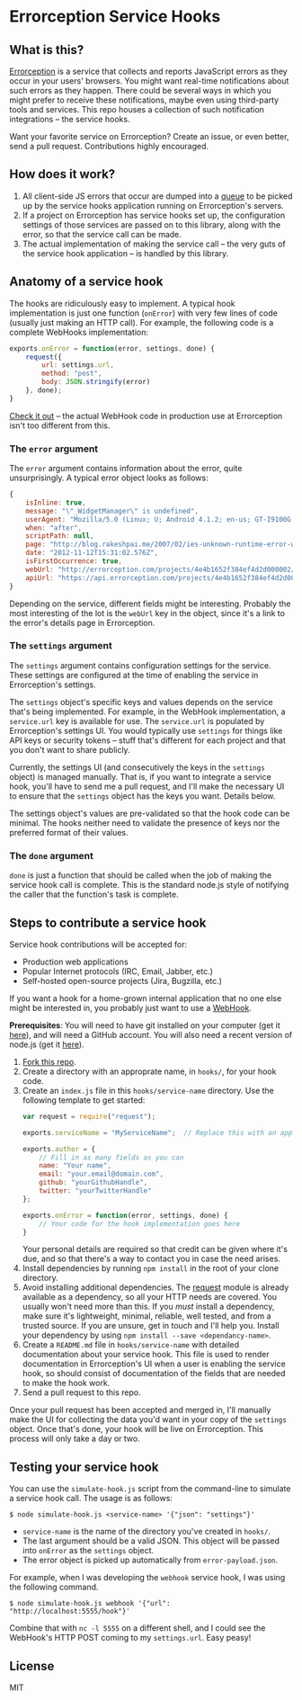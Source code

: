 Errorception Service Hooks
===

## What is this?

[Errorception](http://errorception.com/) is a service that collects and reports JavaScript errors as they occur in your users' browsers. You might want real-time notifications about such errors as they happen. There could be several ways in which you might prefer to receive these notifications, maybe even using third-party tools and services. This repo houses a collection of such notification integrations – the service hooks.

Want your favorite service on Errorception? Create an issue, or even better, send a pull request. Contributions highly encouraged.

## How does it work?

1. All client-side JS errors that occur are dumped into a [queue](https://github.com/errorception/cumin) to be picked up by the service hooks application running on Errorception's servers.
2. If a project on Errorception has service hooks set up, the configuration settings of those services are passed on to this library, along with the error, so that the service call can be made.
3. The actual implementation of making the service call – the very guts of the service hook application – is handled by this library.

## Anatomy of a service hook

The hooks are ridiculously easy to implement. A typical hook implementation is just one function (`onError`) with very few lines of code (usually just making an HTTP call). For example, the following code is a complete WebHooks implementation:

```javascript
exports.onError = function(error, settings, done) {
	request({
		url: settings.url,
		method: "post",
		body: JSON.stringify(error)
	}, done);
}
```

[Check it out](https://github.com/errorception/errorception-hooks/blob/master/hooks/webhook/index.js#L13-L25) – the actual WebHook code in production use at Errorception isn't too different from this.

### The `error` argument

The `error` argument contains information about the error, quite unsurprisingly. A typical error object looks as follows:

```javascript
{
    isInline: true,
    message: "\"_WidgetManager\" is undefined",
    userAgent: "Mozilla/5.0 (Linux; U; Android 4.1.2; en-us; GT-I9100G Build/JZO54K) AppleWebKit/534.30 (KHTML, like Gecko) Version/4.0 Mobile Safari/534.30",
    when: "after",
    scriptPath: null,
    page: "http://blog.rakeshpai.me/2007/02/ies-unknown-runtime-error-when-using.html",
    date: "2012-11-12T15:31:02.576Z",
    isFirstOccurrence: true,
    webUrl: "http://errorception.com/projects/4e4b1652f384ef4d2d000002/errors/4ecc86a0fc68e61a1a06fdfc",
    apiUrl: "https://api.errorception.com/projects/4e4b1652f384ef4d2d000002/errors/4ecc86a0fc68e61a1a06fdfc"
}
```

Depending on the service, different fields might be interesting. Probably the most interesting of the lot is the `webUrl` key in the object, since it's a link to the error's details page in Errorception.

### The `settings` argument

The `settings` argument contains configuration settings for the service. These settings are configured at the time of enabling the service in Errorception's settings.

The `settings` object's specific keys and values depends on the service that's being implemented. For example, in the WebHook implementation, a `service.url` key is available for use. The `service.url` is populated by Errorception's settings UI. You would typically use `settings` for things like API keys or security tokens – stuff that's different for each project and that you don't want to share publicly.

Currently, the settings UI (and consecutively the keys in the `settings` object) is managed manually. That is, if you want to integrate a service hook, you'll have to send me a pull request, and I'll make the necessary UI to ensure that the `settings` object has the keys you want. Details below.

The settings object's values are pre-validated so that the hook code can be minimal. The hooks neither need to validate the presence of keys nor the preferred format of their values.

### The `done` argument

`done` is just a function that should be called when the job of making the service hook call is complete. This is the standard node.js style of notifying the caller that the function's task is complete.

## Steps to contribute a service hook

Service hook contributions will be accepted for: 
* Production web applications
* Popular Internet protocols (IRC, Email, Jabber, etc.)
* Self-hosted open-source projects (Jira, Bugzilla, etc.)

If you want a hook for a home-grown internal application that no one else might be interested in, you probably just want to use a [WebHook](http://errorception.com/api/webhook).

__Prerequisites__: You will need to have git installed on your computer (get it [here](http://git-scm.com/downloads)), and will need a GitHub account. You will also need a recent version of node.js (get it [here](http://nodejs.org/)).

1. [Fork this repo](https://help.github.com/articles/fork-a-repo).
2. Create a directory with an approprate name, in `hooks/`, for your hook code.
3. Create an `index.js` file in this `hooks/service-name` directory. Use the following template to get started:
	```javascript
	var request = require("request");

	exports.serviceName = "MyServiceName";	// Replace this with an appropriate value

	exports.author = {
		// Fill in as many fields as you can
		name: "Your name",
		email: "your.email@domain.com",
		github: "yourGithubHandle",
		twitter: "yourTwitterHandle"
	};

	exports.onError = function(error, settings, done) {
		// Your code for the hook implementation goes here
	}
	```
	Your personal details are required so that credit can be given where it's due, and so that there's a way to contact you in case the need arises.
4. Install dependencies by running `npm install` in the root of your clone directory.
5. Avoid installing additional dependencies. The [request](https://github.com/mikeal/request) module is already available as a dependency, so all your HTTP needs are covered. You usually won't need more than this. If you _must_ install a dependency, make sure it's lightweight, minimal, reliable, well tested, and from a trusted source. If you are unsure, get in touch and I'll help you. Install your dependency by using `npm install --save <dependancy-name>`.
6. Create a `README.md` file in `hooks/service-name` with detailed documentation about your service hook. This file is used to render documentation in Errorception's UI when a user is enabling the service hook, so should consist of documentation of the fields that are needed to make the hook work.
7. Send a pull request to this repo.

Once your pull request has been accepted and merged in, I'll manually make the UI for collecting the data you'd want in your copy of the `settings` object. Once that's done, your hook will be live on Errorception. This process will only take a day or two.

## Testing your service hook

You can use the `simulate-hook.js` script from the command-line to simulate a service hook call. The usage is as follows:

```
$ node simulate-hook.js <service-name> '{"json": "settings"}'
```

* `service-name` is the name of the directory you've created in `hooks/`.
* The last argument should be a valid JSON. This object will be passed into `onError` as the `settings` object.
* The error object is picked up automatically from `error-payload.json`.

For example, when I was developing the `webhook` service hook, I was using the following command.

```
$ node simulate-hook.js webhook '{"url": "http://localhost:5555/hook"}'
```

Combine that with `nc -l 5555` on a different shell, and I could see the WebHook's HTTP POST coming to my `settings.url`. Easy peasy!

## License

MIT